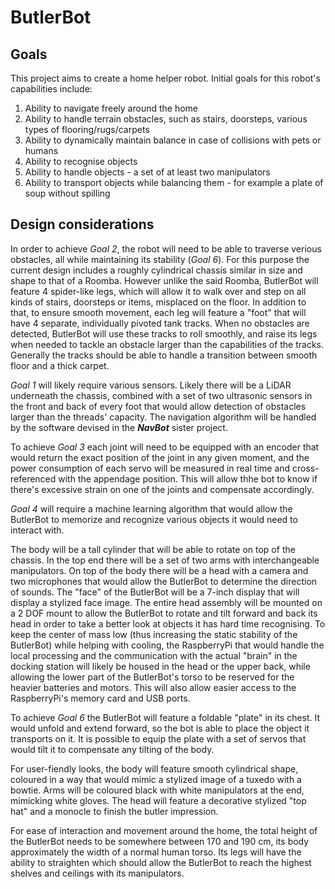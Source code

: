 # ButlerBot

## Goals

This project aims to create a home helper robot. Initial goals for this robot's capabilities include:

1. Ability to navigate freely around the home
2. Ability to handle terrain obstacles, such as stairs, doorsteps, various types of flooring/rugs/carpets
3. Ability to dynamically maintain balance in case of collisions with pets or humans
4. Ability to recognise objects
5. Ability to handle objects - a set of at least two manipulators
6. Ability to transport objects while balancing them - for example a plate of soup without spilling

## Design considerations

In order to achieve _Goal 2_, the robot will need to be able to traverse verious obstacles, all while maintaining its stability (_Goal 6_). For this purpose the current design includes a roughly cylindrical chassis similar in size and shape to that of a Roomba. However unlike the said Roomba, ButlerBot will feature 4 spider-like legs, which will allow it to walk over and step on all kinds of stairs, doorsteps or items, misplaced on the floor. In addition to that, to ensure smooth movement, each leg will feature a "foot" that will have 4 separate, individually pivoted tank tracks. When no obstacles are detected, ButlerBot will use these tracks to roll smoothly, and raise its legs when needed to tackle an obstacle larger than the capabilities of the tracks. Generally the tracks should be able to handle a transition between smooth floor and a thick carpet. 

_Goal 1_ will likely require various sensors. Likely there will be a LiDAR underneath the chassis, combined with a set of two ultrasonic sensors in the front and back of every foot that would allow detection of obstacles larger than the threads' capacity. The navigation algorithm will be handled by the software devised in the ___NavBot___ sister project. 

To achieve _Goal 3_ each joint will need to be equipped with an encoder that would return the exact position of the joint in any given moment, and the power consumption of each servo will be measured in real time and cross-referenced with the appendage position. This will allow thhe bot to know if there's excessive strain on one of the joints and compensate accordingly. 

_Goal 4_ will require a machine learning algorithm that would allow the ButlerBot to memorize and recognize various objects it would need to interact with.

The body will be a tall cylinder that will be able to rotate on top of the chassis. In the top end there will be a set of two arms with interchangeable manipulators. On top of the body there will be a head with a camera and two microphones that would allow the ButlerBot to determine the direction of sounds. The "face" of the ButlerBot will be a 7-inch display that will display a stylized face image. The entire head assembly will be mounted on a 2 DOF mount to allow the ButlerBot to rotate and tilt forward and back its head in order to take a better look at objects it has hard time recognising. To keep the center of mass low (thus increasing the static stability of the ButlerBot) while helping with cooling, the RaspberryPi that would handle the local processing and the communication with the actual "brain" in the docking station will likely be housed in the head or the upper back, while allowing the lower part of the ButlerBot's torso to be reserved for the heavier batteries and motors. This will also allow easier access to the RaspberryPi's memory card and USB ports.

To achieve _Goal 6_ the ButlerBot will feature a foldable "plate" in its chest. It would unfold and extend forward, so the bot is able to place the object it transports on it. It is possible to equip the plate with a set of servos that would tilt it to compensate any tilting of the body.

For user-fiendly looks, the body will feature smooth cylindrical shape, coloured in a way that would mimic a stylized image of a tuxedo with a bowtie. Arms will be coloured black with white manipulators at the end, mimicking white gloves. The head will feature a decorative stylized "top hat" and a monocle to finish the butler impression. 

For ease of interaction and movement around the home, the total height of the ButlerBot needs to be somewhere between 170 and 190 cm, its body approximately the width of a normal human torso. Its legs will have the ability to straighten which should allow the ButlerBot to reach the highest shelves and ceilings with its manipulators.
